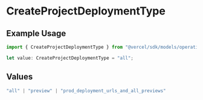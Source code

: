 # CreateProjectDeploymentType

## Example Usage

```typescript
import { CreateProjectDeploymentType } from "@vercel/sdk/models/operations/createproject.js";

let value: CreateProjectDeploymentType = "all";
```

## Values

```typescript
"all" | "preview" | "prod_deployment_urls_and_all_previews"
```
